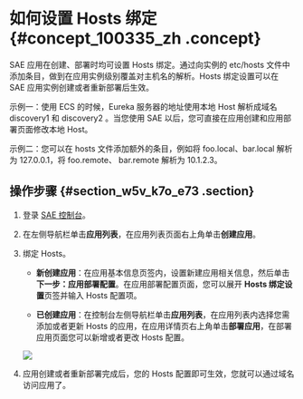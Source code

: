 # 如何设置 Hosts 绑定 {#concept_100335_zh .concept}

SAE 应用在创建、部署时均可设置 Hosts 绑定。通过向实例的 etc/hosts 文件中添加条目，做到在应用实例级别覆盖对主机名的解析。Hosts 绑定设置可以在 SAE 应用实例创建或者重新部署后生效。

示例一：使用 ECS 的时候，Eureka 服务器的地址使用本地 Host 解析成域名 discovery1 和 discovery2 。当您使用 SAE 以后，您可直接在应用创建和应用部署页面修改本地 Host。

示例二：您可以在 hosts 文件添加额外的条目，例如将 foo.local、bar.local 解析为 127.0.0.1，将 foo.remote、 bar.remote 解析为 10.1.2.3。

## 操作步骤 {#section_w5v_k7o_e73 .section}

1.  登录 [SAE 控制台](https://sae.console.aliyun.com)。
2.  在左侧导航栏单击**应用列表**，在应用列表页面右上角单击**创建应用**。
3.  绑定 Hosts。

    -   **新创建应用**：在应用基本信息页签内，设置新建应用相关信息，然后单击**下一步：应用部署配置**。在应用部署配置页面，您可以展开 **Hosts 绑定设置**页签并输入 Hosts 配置项。

    -   **已创建应用**：在控制台左侧导航栏单击**应用列表**，在应用列表内选择您需添加或者更新 Hosts 的应用，在应用详情页右上角单击**部署应用**，在部署应用页面您可以新增或者更改 Hosts 配置。

    ![](https://aliware-images.oss-cn-hangzhou.aliyuncs.com/edas/EDAS-Serverless/serverless-HOSTS-BINGING.png)

4.  应用创建或者重新部署完成后，您的 Hosts 配置即可生效，您就可以通过域名访问应用了。

